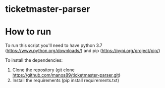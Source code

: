 # ticketmaster-parser

# How to run

To run this script you'll need to have python 3.7 (https://www.python.org/downloads/) and pip (https://pypi.org/project/pip/)

To install the dependencies:
1) Clone the repository (git clone https://github.com/manos89/ticketmaster-parser.git)
2) Install the requirements (pip install requirements.txt)
